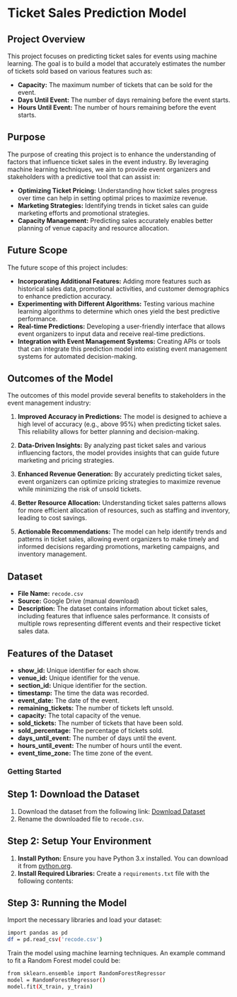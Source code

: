 # Ticket Sales Prediction Model

## Project Overview
This project focuses on predicting ticket sales for events using machine learning. The goal is to build a model that accurately estimates the number of tickets sold based on various features such as:

- **Capacity:** The maximum number of tickets that can be sold for the event.
- **Days Until Event:** The number of days remaining before the event starts.
- **Hours Until Event:** The number of hours remaining before the event starts.

## Purpose
The purpose of creating this project is to enhance the understanding of factors that influence ticket sales in the event industry. By leveraging machine learning techniques, we aim to provide event organizers and stakeholders with a predictive tool that can assist in:

- **Optimizing Ticket Pricing:** Understanding how ticket sales progress over time can help in setting optimal prices to maximize revenue.
- **Marketing Strategies:** Identifying trends in ticket sales can guide marketing efforts and promotional strategies.
- **Capacity Management:** Predicting sales accurately enables better planning of venue capacity and resource allocation.

## Future Scope
The future scope of this project includes:

- **Incorporating Additional Features:** Adding more features such as historical sales data, promotional activities, and customer demographics to enhance prediction accuracy.
- **Experimenting with Different Algorithms:** Testing various machine learning algorithms to determine which ones yield the best predictive performance.
- **Real-time Predictions:** Developing a user-friendly interface that allows event organizers to input data and receive real-time predictions.
- **Integration with Event Management Systems:** Creating APIs or tools that can integrate this prediction model into existing event management systems for automated decision-making.

## Outcomes of the Model
The outcomes of this model provide several benefits to stakeholders in the event management industry:

1. **Improved Accuracy in Predictions:** The model is designed to achieve a high level of accuracy (e.g., above 95%) when predicting ticket sales. This reliability allows for better planning and decision-making.
  
2. **Data-Driven Insights:** By analyzing past ticket sales and various influencing factors, the model provides insights that can guide future marketing and pricing strategies.

3. **Enhanced Revenue Generation:** By accurately predicting ticket sales, event organizers can optimize pricing strategies to maximize revenue while minimizing the risk of unsold tickets.

4. **Better Resource Allocation:** Understanding ticket sales patterns allows for more efficient allocation of resources, such as staffing and inventory, leading to cost savings.

5. **Actionable Recommendations:** The model can help identify trends and patterns in ticket sales, allowing event organizers to make timely and informed decisions regarding promotions, marketing campaigns, and inventory management.

## Dataset
- **File Name:** `recode.csv`
- **Source:** Google Drive (manual download)
- **Description:** The dataset contains information about ticket sales, including features that influence sales performance. It consists of multiple rows representing different events and their respective ticket sales data.

## Features of the Dataset
- **show_id:** Unique identifier for each show.
- **venue_id:** Unique identifier for the venue.
- **section_id:** Unique identifier for the section.
- **timestamp:** The time the data was recorded.
- **event_date:** The date of the event.
- **remaining_tickets:** The number of tickets left unsold.
- **capacity:** The total capacity of the venue.
- **sold_tickets:** The number of tickets that have been sold.
- **sold_percentage:** The percentage of tickets sold.
- **days_until_event:** The number of days until the event.
- **hours_until_event:** The number of hours until the event.
- **event_time_zone:** The time zone of the event.

### Getting Started

## Step 1: Download the Dataset
1. Download the dataset from the following link:
   [Download Dataset](https://drive.usercontent.google.com/open?id=1aQhPO1yHMxuTMWvAonNvrYV4rGN-PRjp&authuser=0)
2. Rename the downloaded file to `recode.csv`.

## Step 2: Setup Your Environment
1. **Install Python:** Ensure you have Python 3.x installed. You can download it from [python.org](https://www.python.org/downloads/).
2. **Install Required Libraries:** Create a `requirements.txt` file with the following contents:
   
## Step 3: Running the Model
Import the necessary libraries and load your dataset:
```bash
import pandas as pd
df = pd.read_csv('recode.csv')
````
Train the model using machine learning techniques. An example command to fit a Random Forest model could be:
```bash
from sklearn.ensemble import RandomForestRegressor
model = RandomForestRegressor()
model.fit(X_train, y_train)
```
